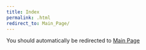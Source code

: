 ```yaml
---
title: Index
permalink: .html
redirect_to: Main_Page/
---
```


You should automatically be redirected to [Main Page](Main_Page/)
